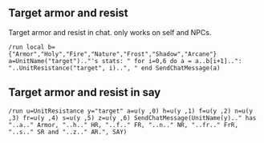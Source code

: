 ## Target armor and resist
Target armor and resist in chat. only works on self and NPCs.
```
/run local b={"Armor","Holy","Fire","Nature","Frost","Shadow","Arcane"} a=UnitName("target").."'s stats: " for i=0,6 do a = a..b[i+1]..": "..UnitResistance("target", i)..", " end SendChatMessage(a)
```
 

## Target armor and resist in say
```
/run u=UnitResistance y="target" a=u(y ,0) h=u(y ,1) f=u(y ,2) n=u(y ,3) fr=u(y ,4) s=u(y ,5) z=u(y ,6) SendChatMessage(UnitName(y).." has "..a.." Armor, "..h.." HR, "..f.." FR, "..n.." NR, "..fr.." FrR, "..s.." SR and "..z.." AR.", SAY)
```